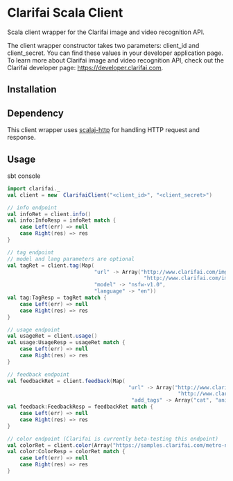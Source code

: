 # Clarifai Scala Client
Scala client wrapper for the Clarifai image and video recognition API.

The client wrapper constructor takes two parameters: client_id and client_secret. You can find these values in your developer application page. To learn more about Clarifai image and video recognition API, check out the Clarifai developer page: https://developer.clarifai.com.

## Installation


## Dependency
This client wrapper uses [scalaj-http](https://github.com/scalaj/scalaj-http) for handling HTTP request and response.

## Usage
sbt console
```scala
import clarifai._
val client = new  ClarifaiClient("<client_id>", "<client_secret>")

// info endpoint
val infoRet = client.info()
val info:InfoResp = infoRet match {
	case Left(err) => null
	case Right(res) => res
}

// tag endpoint
// model and lang parameters are optional
val tagRet = client.tag(Map(
							"url" -> Array("http://www.clarifai.com/img/metro-north.jpg",
											"http://www.clarifai.com/img/metro-north.jpg"), 
							"model" -> "nsfw-v1.0",
							"language" -> "en"))
val tag:TagResp = tagRet match {
	case Left(err) => null
	case Right(res) => res
}

// usage endpoint
val usageRet = client.usage()
val usage:UsageResp = usageRet match {
	case Left(err) => null
	case Right(res) => res
}

// feedback endpoint
val feedbackRet = client.feedback(Map(
									   "url" -> Array("http://www.clarifai.com/img/metro-north.jpg",
									   				   "http://www.clarifai.com/img/metro-north.jpg"),
									  	"add_tags" -> Array("cat", "animal")))
val feedback:FeedbackResp = feedbackRet match {
	case Left(err) => null
	case Right(res) => res
}

// color endpoint (Clarifai is currently beta-testing this endpoint)
val colorRet = client.color(Array("https://samples.clarifai.com/metro-north.jpg"))
val color:ColorResp = colorRet match {
	case Left(err) => null
	case Right(res) => res
}
```
